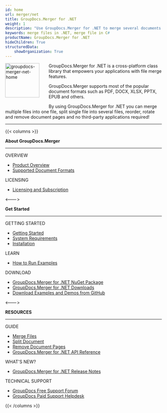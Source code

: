 ```yaml
---
id: home
url: merger/net
title: GroupDocs.Merger for .NET
weight: 1
description: "Use GroupDocs.Merger for .NET to merge several documents into one, split single document to multiple and organize documents in different ways."
keywords: merge files in .NET, merge file in C#
productName: GroupDocs.Merger for .NET
hideChildren: True
structuredData:
    showOrganization: True
---
```

<img src="/merger/net/images/home.png" alt="groupdocs-merger-net-home" align="left" style="width:110px; margin: 0 30px 30px 0"/>

GroupDocs.Merger for .NET is a cross-platform class library that empowers your applications with file merge features.

GroupDocs.Merger supports most of the popular document formats such as PDF, DOCX, XLSX, PPTX, EPUB and others.

By using GroupDocs.Merger for .NET you can merge multiple files into one file, split single file into several files, reorder, rotate and remove document pages  and no third-party applications required!

------
{{< columns >}}
<p><b>About GroupDocs.Merger</b></p>
<hr><p>OVERVIEW</p></hr>
<ul>
	<li><a href='{{< ref "product-overview" >}}'>Product Overview</a></li>
	<li><a href='{{< ref "merger/net/getting-started/supported-document-formats.md" >}}'>Supported Document Formats</a></li>
</ul>
<p>LICENSING</p>
<ul>
	<li><a href='{{< ref "merger/net/getting-started/licensing-and-subscription.md" >}}'>Licensing and Subscription</a></li>
</ul>
<--->
<p><b>Get Started</b></p>
<hr><p>GETTING STARTED</p></hr>
<ul>
	<li><a href='{{< ref "merger/net/getting-started" >}}'>Getting Started</a></li>
	<li><a href='{{< ref "merger/net/getting-started/system-requirements.md" >}}'>System Requirements</a></li>
	<li><a href='{{< ref "merger/net/getting-started/installation.md" >}}'>Installation</a></li>
</ul>
<p>LEARN</p>
<ul>
	<li><a href='{{< ref "merger/net/getting-started/how-to-run-examples.md" >}}'>How to Run Examples</a></li>
</ul>
<p>DOWNLOAD</p>
<ul>
	<li><a href="https://www.nuget.org/packages/GroupDocs.Merger/">GroupDocs.Merger for .NET NuGet Package</a></li>
	</li><li><a href="https://downloads.groupdocs.com/merger/net">GroupDocs.Merger for .NET Downloads</a></li>
	<li><a href="https://github.com/groupdocs-merger/GroupDocs.Merger-for-.NET">Download Examples and Demos from GitHub</a></li>
</ul>
<--->
<p><b>RESOURCES</b></p>
<hr><p>GUIDE</p></hr>
<ul>
	<li><a href='{{< ref "merger/net/developer-guide/merge" >}}'>Merge Files</a></li>
	<li><a href='{{< ref "merger/net/developer-guide/single-document-operations/split-document.md" >}}'>Split Document</a></li>
	<li><a href='{{< ref "merger/net/developer-guide/single-document-operations/remove-pages.md" >}}'>Remove Document Pages</a></li>
	<li><a href="https://reference.groupdocs.com/merger/net">GroupDocs.Merger for .NET API Reference</a></li>
</ul>
<p>WHAT'S NEW?</p>
<ul>
	<li><a href='https://releases.groupdocs.com/merger/net/release-notes/'>GroupDocs.Merger for .NET Release Notes</a></li>
</ul>
<p>TECHNICAL SUPPORT</p>
<ul>
	<li><a href="https://forum.groupdocs.com/">GroupDocs Free Support Forum</a></li>
	<li><a href="https://helpdesk.groupdocs.com/">GroupDocs Paid Support Helpdesk</a></li>
</ul>
{{< /columns >}}
